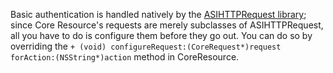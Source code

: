 Basic authentication is handled natively by the [ASIHTTPRequest library](http://allseeing-i.com/ASIHTTPRequest/); since Core Resource's requests are merely subclasses of ASIHTTPRequest, all you have to do is configure them before they go out. You can do so by overriding the `+ (void) configureRequest:(CoreRequest*)request forAction:(NSString*)action` method in CoreResource.